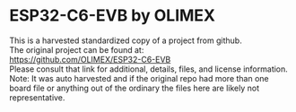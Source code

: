 
# ESP32-C6-EVB by OLIMEX  
This is a harvested standardized copy of a project from github.  
The original project can be found at:  
https://github.com/OLIMEX/ESP32-C6-EVB  
Please consult that link for additional, details, files, and license information.  
Note: It was auto harvested and if the original repo had more than one board file or anything out of the ordinary the files here are likely not representative.  
    